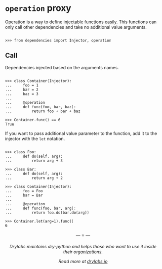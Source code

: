 # `operation` proxy

Operation is a way to define injectable functions easily. This functions
can only call other dependencies and take no additional value arguments.

```pycon

>>> from dependencies import Injector, operation

```

## Call

Dependencies injected based on the arguments names.

```pycon

>>> class Container(Injector):
...     foo = 1
...     bar = 2
...     baz = 3
...
...     @operation
...     def func(foo, bar, baz):
...         return foo + bar + baz

>>> Container.func() == 6
True

```

If you want to pass additional value parameter to the function, add it
to the injector with the `let` notation.

```pycon

>>> class Foo:
...     def do(self, arg):
...         return arg + 3

>>> class Bar:
...     def do(self, arg):
...         return arg + 2

>>> class Container(Injector):
...     foo = Foo
...     bar = Bar
...
...     @operation
...     def func(foo, bar, arg):
...         return foo.do(bar.do(arg))

>>> Container.let(arg=1).func()
6

```

<p align="center">&mdash; ⭐️ &mdash;</p>
<p align="center"><i>Drylabs maintains dry-python and helps those who want to use it inside their organizations.</i></p>
<p align="center"><i>Read more at <a href="https://drylabs.io">drylabs.io</a></i></p>
